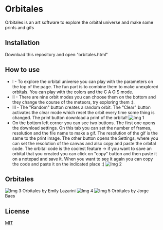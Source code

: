 # Orbitales

Orbitales is an art software to explore the orbital universe and make some prints and gifs

## Installation

Download this repository and open "orbitales.html"

## How to use

* I - To explore the orbital universe you can play with the parameters on the top of the page. The fun part is to combine them to make unexplored orbitals. You can play with the colors and the C A O S mode. 
* II - There are nine orbit modes you can choose them on the bottom and they change the course of the meteors, try exploring them :).
* III - The "Random" button creates a random orbit. The "Clear" button activates the clear mode which reset the orbit every time some thing is changed. The print button download a print of the orbital!
![Img 1](https://github.com/JorgeBaes/orbitales/blob/main/images/image1.png)
* On the bottom left corner you can see two buttons. The first one opens the download settings. On this tab you can set the number of frames, resolution and the file name to make a gif. The resolution of the gif is the same to the print image. The other button opens the Settings, where you can set the resolution of the canvas and also copy and paste the orbital code. The orbital code is the coolest feature -> if you want to save an orbital that you created you can click on "copy" button and then paste it on a notepad and save it. When you want to see it again you can copy the code and paste it on the indicated place :)
![Img 2](https://github.com/JorgeBaes/orbitales/blob/main/images/image2.png)


## Orbitales
![Img 3](https://github.com/JorgeBaes/orbitales/blob/main/images/image3.png)
Orbitales by Emily Lazarini
![Img 4](https://github.com/JorgeBaes/orbitales/blob/main/images/image4.png)
![Img 5](https://github.com/JorgeBaes/orbitales/blob/main/images/image5.png)
Orbitales by Jorge Baes

## License
[MIT](https://choosealicense.com/licenses/mit/)